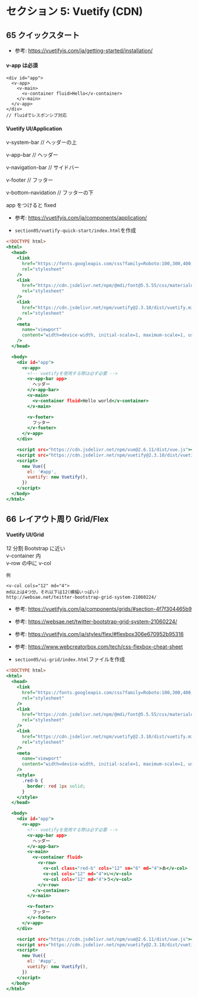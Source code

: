 # セクション 5: Vuetify (CDN)

## 65 クイックスタート<br>

- 参考: https://vuetifyjs.com/ja/getting-started/installation/ <br>

#### v-app は必須

```html:indexhtml
<div id="app">
  <v-app>
    <v-main>
      <v-container fluid>Hello</v-container>
    </v-main>
  </v-app>
</div>
// fluidでレスポンシブ対応
```

#### Vuetify UI/Application

v-system-bar // ヘッダーの上<br>

v-app-bar // ヘッダー<br>

v-navigation-bar // サイドバー<br>

v-footer // フッター<br>

v-bottom-navidation // フッターの下<br>

app をつけると fixed<br>

- 参考: https://vuetifyjs.com/ja/components/application/ <br>

* `section05/vuetify-quick-start/index.html`を作成<br>

```html:index.html
<!DOCTYPE html>
<html>
  <head>
    <link
      href="https://fonts.googleapis.com/css?family=Roboto:100,300,400,500,700,900"
      rel="stylesheet"
    />
    <link
      href="https://cdn.jsdelivr.net/npm/@mdi/font@5.5.55/css/materialdesignicons.min.css"
      rel="stylesheet"
    />
    <link
      href="https://cdn.jsdelivr.net/npm/vuetify@2.3.10/dist/vuetify.min.css"
      rel="stylesheet"
    />
    <meta
      name="viewport"
      content="width=device-width, initial-scale=1, maximum-scale=1, user-scalable=no, minimal-ui"
    />
  </head>

  <body>
    <div id="app">
      <v-app>
        <!-- vuetifyを使用する際は必ず必要 -->
        <v-app-bar app>
          ヘッダー
        </v-app-bar>
        <v-main>
          <v-container fluid>Hello world</v-container>
        </v-main>

        <v-footer>
          フッター
        </v-footer>
      </v-app>
    </div>

    <script src="https://cdn.jsdelivr.net/npm/vue@2.6.11/dist/vue.js"></script>
    <script src="https://cdn.jsdelivr.net/npm/vuetify@2.3.10/dist/vuetify.js"></script>
    <script>
      new Vue({
        el: '#app',
        vuetify: new Vuetify(),
      })
    </script>
  </body>
</html>
```

## 66 レイアウト周り Grid/Flex

#### Vuetify UI/Grid

12 分割 Bootstrap に近い<br>
v-container 内<br>
v-row の中に v-col<br>

`例`<br>

```
<v-col cols="12" md="4">
md以上は4つ分。それ以下は12(横幅いっぱい)
http://websae.net/teitter-bootstrap-grid-system-21060224/
```

- 参考: https://vuetifyjs.com/ja/components/grids/#section-4f7f304465b9 <br>

- 参考: https://websae.net/twitter-bootstrap-grid-system-21060224/ <br>

* 参考: https://vuetifyjs.com/ja/styles/flex/#flexbox306e670952b95316 <br>

- 参考: https://www.webcreatorbox.com/tech/css-flexbox-cheat-sheet <br>

* `section05/ui-grid/index.html`ファイルを作成<br>

```html:index.html
<!DOCTYPE html>
<html>
  <head>
    <link
      href="https://fonts.googleapis.com/css?family=Roboto:100,300,400,500,700,900"
      rel="stylesheet"
    />
    <link
      href="https://cdn.jsdelivr.net/npm/@mdi/font@5.5.55/css/materialdesignicons.min.css"
      rel="stylesheet"
    />
    <link
      href="https://cdn.jsdelivr.net/npm/vuetify@2.3.10/dist/vuetify.min.css"
      rel="stylesheet"
    />
    <meta
      name="viewport"
      content="width=device-width, initial-scale=1, maximum-scale=1, user-scalable=no, minimal-ui"
    />
    <style>
      .red-b {
        border: red 1px solid;
      }
    </style>
  </head>

  <body>
    <div id="app">
      <v-app>
        <!-- vuetifyを使用する際は必ず必要 -->
        <v-app-bar app>
          ヘッダー
        </v-app-bar>
        <v-main>
          <v-container fluid>
            <v-row>
              <v-col class="red-b" cols="12" sm="6" md="4">あ</v-col>
              <v-col cols="12" md="4">い</v-col>
              <v-col cols="12" md="4">う</v-col>
            </v-row>
          </v-container>
        </v-main>

        <v-footer>
          フッター
        </v-footer>
      </v-app>
    </div>

    <script src="https://cdn.jsdelivr.net/npm/vue@2.6.11/dist/vue.js"></script>
    <script src="https://cdn.jsdelivr.net/npm/vuetify@2.3.10/dist/vuetify.js"></script>
    <script>
      new Vue({
        el: '#app',
        vuetify: new Vuetify(),
      })
    </script>
  </body>
</html>
```
